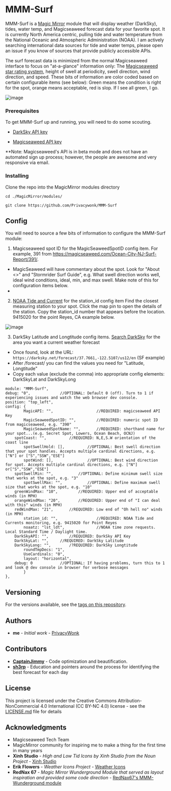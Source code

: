 # MMM-Surf

MMM-Surf is a [Magic Mirror](https://github.com/MichMich/MagicMirror) module that will display weather (DarkSky), tides, water temp, and Magicseaweed forecast data for your favorite spot. It is currently North America centric, pulling tide and water temperature from the National Oceanic and Atmospheric Administration (NOAA). I am actively searching international data sources for tide and water temps, please open an issue if you know of sources that provide publicly accessible APIs.

The surf forecast data is minimized from the normal Magicseaweed interface to focus on "at-a-glance" information only: The [Magicseaweed star rating system](https://magicseaweed.com/help/forecast-table/star-rating), height of swell at periodicity, swell direction, wind direction, and speed. These bits of information are color coded based on certain configurable items (see below): Green means the condition is right for the spot, orange means acceptable, red is slop. If I see all green, I go.  

![image](https://user-images.githubusercontent.com/9799911/39096515-0dd16c7e-461f-11e8-8b14-8f64dbe41bc5.png)

### Prerequisites

To get MMM-Surf up and running, you will need to do some scouting.


* [DarkSky API key](https://darksky.net/dev)

* [Magicseaweed API key](https://magicseaweed.com/developer/api)

**Note: Magicseaweed's API is in beta mode and does not have an automated sign up process; however, the people are awesome and very responsive via email.

### Installing

Clone the repo into the MagicMirror modules directory

```
cd ./MagicMirror/modules/
```
```
git clone https://github.com/Privacywonk/MMM-Surf
```

## Config 
You will need to source a few bits of information to configure the MMM-Surf module:
1. Magicseaweed spot ID for the MagicSeaweedSpotID config item. For example, 391 from https://magicseaweed.com/Ocean-City-NJ-Surf-Report/391/. 
* MagicSeaweed will have commentary about the spot. Look for "About <<spot name>>" and "Stormrider Surf Guide", e.g. What swell direction works well, ideal wind conditions, ideal, min, and max swell. Make note of this for configuration items below.
* 

2. [NOAA Tide and Current](https://tidesandcurrents.noaa.gov) for the station_id config item
Find the closest measuring station to your spot. Click the map pin to open the details of the station. Copy the station_id number that appears before the location. 9415020 for the point Reyes, CA example below.

![image](https://user-images.githubusercontent.com/9799911/33579008-504e3b70-d916-11e7-9911-679720264106.png)

3. DarkSky Latitude and Longtitude config items. 
[Search DarkSky](https://darksky.net/) for the area you want a current weather forecast
* Once found, look at the URL: `https://darksky.net/forecast/37.7661,-122.5107/us12/en` (SF example)
* After /forecast/ you can find the values you need for "Latitude, Longtitude"
* Copy each value (exclude the comma) into appropriate config elements: DarkSkyLat and DarkSkyLong


```
module: "MMM-Surf",
debug: "0",				//OPTIONAL: Default 0 (off). Turn to 1 if experiencing issues and watch the web browser dev console.
position: "top_left",
config: {
        MagicAPI: "",                   //REQUIRED: magicseaweed API Key
        MagicSeaweedSpotID: "",         //REQUIRED: numeric spot ID from magicseaweed, e.g. "390"
        MagicSeaweedSpotName: "",       //REQUIRED: shorthand name for your spot...(e.g. Secret Spot, Lowers, Ocean Beach, OCNJ)
	spotCoast: "", 			//REQUIRED: N,E,S.W orientation of the coast line
        spotSwellHold: [],      	//OPTIONAL: Best swell direction that your spot handles. Accepts multiple cardinal directions, e.g. ["N"] or ["S","SSW","ESE"]
        spotWind: [],          		//OPTIONAL: Best wind direction for spot. Accepts multiple cardinal directions, e.g. ["N"] or["S","SSW","ESE"]
	spotSwellMin: "",       	//OPTIONAL: Define minimum swell size that works at the spot, e.g. "3"
        spotSwellMax: "",       	//OPTIONAL: Define maximum swell size that works at the spot, e.g. "10"
	greenWindMax: "10", 		//REQUIRED: Upper end of acceptable winds (in MPH)
	orangeWindMax: "20", 		//REQUIRED: Upper end of "I can deal with this" winds (in MPH)
	redWindMax: "21", 		//REQUIRED: Low end of "Oh hell no" winds (in MPH)
        station_id: "",                 //REQUIRED: NOAA Tide and Currents monitoring, e.g. 9415020 for Point Reyes
        noaatz: "lst_ldt",              //NOAA time zone requests. Local Standard Time / Daylight time.
	DarkSkyAPI: "",			//REQUIRED: DarkSky API Key
	DarkSkyLat: "",		//REQUIRED: DarkSky Latitude
	DarkSkyLong: "",		/?REQUIRED: DarkSky Longtitude
        roundTmpDecs: "1",
        UseCardinals: "0",
        layout: "horizontal",
	debug: 0			//OPTIONAL: If having problems, turn this to 1 and look @ dev console in browser for verbose messages
        }
},
```


## Versioning

For the versions available, see the [tags on this repository](https://github.com/Privacywonk/MMM-Surf/tags). 

## Authors

* **me** - *Initial work* - [PrivacyWonk](https://github.com/PrivacyWonk)

## Contributors
* **[CaptainJimmy](https://github.com/CaptainJimmy)** - Code optimization and beautification.  
* **[sh3rp](https://github.com/sh3rp)** - Education and pointers around the process for identifying the best forecast for each day
## License

This project is licensed under the Creative Commons Attribution-NonCommercial 4.0 International (CC BY-NC 4.0) license  - see the [LICENSE.md](LICENSE.md) file for details

## Acknowledgments

* Magicseaweed Tech Team 
* MagicMirror community for inspiring me to make a thing for the first time in many years
* **Xinh Studio** - *High and Low Tid Icons by Xinh Studio from the Noun Project* - [Xinh Studio](https://thenounproject.com/xinhstudio/)
* **Erik Flowers** - *Weather Icons Project* - [Weather Icons](https://erikflowers.github.io/weather-icons/)
* **RedNax 67** - *Magic Mirror Wunderground Module that served as layout inspiration and provided some code direction* - [RedNax67's MMM-Wunderground module](https://github.com/RedNax67/MMM-WunderGround)


